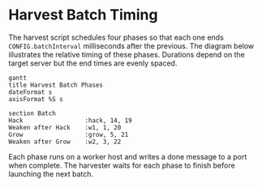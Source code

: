 # Harvest Batch Timing

The harvest script schedules four phases so that each one ends `CONFIG.batchInterval` milliseconds after the previous.  The diagram below illustrates the relative timing of these phases.  Durations depend on the target server but the end times are evenly spaced.

```mermaid
gantt
title Harvest Batch Phases
dateFormat s
axisFormat %S s

section Batch
Hack                 :hack, 14, 19
Weaken after Hack    :w1, 1, 20
Grow                 :grow, 5, 21
Weaken after Grow    :w2, 3, 22
```

Each phase runs on a worker host and writes a done message to a port when complete.  The harvester waits for each phase to finish before launching the next batch.
